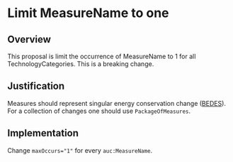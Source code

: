 # Limit MeasureName to one

## Overview

This proposal is limit the occurrence of MeasureName to 1 for all TechnologyCategories. This is a breaking change.

## Justification

Measures should represent singular energy conservation change ([BEDES](https://bedes.lbl.gov/bedes-online/reporting-level)). For a collection of changes one should use `PackageOfMeasures`.

## Implementation

Change `maxOccurs="1"` for every `auc:MeasureName`.
